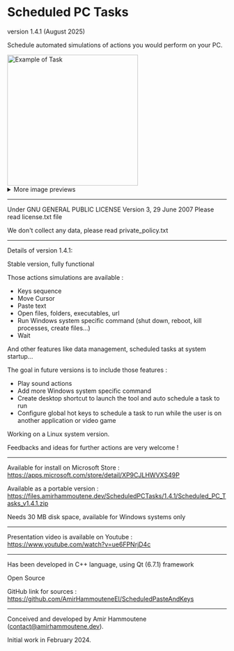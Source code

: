 # Scheduled PC Tasks

version 1.4.1 (August 2025)

Schedule automated simulations of actions you would perform on your PC.

<img src="https://files.amirhammoutene.dev/ScheduledPCTasks/screenshots/00-task-launchapp.png" alt="Example of Task" width="300"/> 
<details>  
   <summary>More image previews</summary>
   <img src="https://files.amirhammoutene.dev/ScheduledPCTasks/screenshots/04-cursormove.png" alt="Edit cursor movements" width="600"/>
   
   <img src="https://files.amirhammoutene.dev/ScheduledPCTasks/screenshots/02-systemcommands.png" alt="System commands" width="500"/>    <img src="https://files.amirhammoutene.dev/ScheduledPCTasks/screenshots/06-selectkeys.png" alt="Select keys" width="300"/> 
   
   <img src="https://files.amirhammoutene.dev/ScheduledPCTasks/screenshots/07-data.png" alt="Keys sequences data" width="400"/>    <img src="https://files.amirhammoutene.dev/ScheduledPCTasks/screenshots/09-darktheme.png" alt="Dark theme" width="300"/>
</details>

----------

Under GNU GENERAL PUBLIC LICENSE Version 3, 29 June 2007
Please read license.txt file

We don't collect any data, please read private_policy.txt

----------
Details of version 1.4.1:

Stable version, fully functional

Those actions simulations are available :

   - Keys sequence
   - Move Cursor
   - Paste text
   - Open files, folders, executables, url
   - Run Windows system specific command (shut down, reboot, kill processes, create files...)
   - Wait

And other features like data management, scheduled tasks at system startup...
   
The goal in future versions is to include those features :

   - Play sound actions
   - Add more Windows system specific command
   - Create desktop shortcut to launch the tool and auto schedule a task to run
   - Configure global hot keys to schedule a task to run while the user is on another application or video game

Working on a Linux system version.

Feedbacks and ideas for further actions are very welcome !

----------
Available for install on Microsoft Store : 
https://apps.microsoft.com/store/detail/XP9CJLHWVXS49P

Available as a portable version :
https://files.amirhammoutene.dev/ScheduledPCTasks/1.4.1/Scheduled_PC_Tasks_v1.4.1.zip

Needs 30 MB disk space, available for Windows systems only
   
----------
Presentation video is available on Youtube :
https://www.youtube.com/watch?v=ue6FPNrjD4c

----------
Has been developed in C++ language, using Qt (6.7.1) framework 

Open Source

GitHub link for sources : https://github.com/AmirHammouteneEI/ScheduledPasteAndKeys

----------
Conceived and developed by Amir Hammoutene (contact@amirhammoutene.dev). 

Initial work in February 2024.
